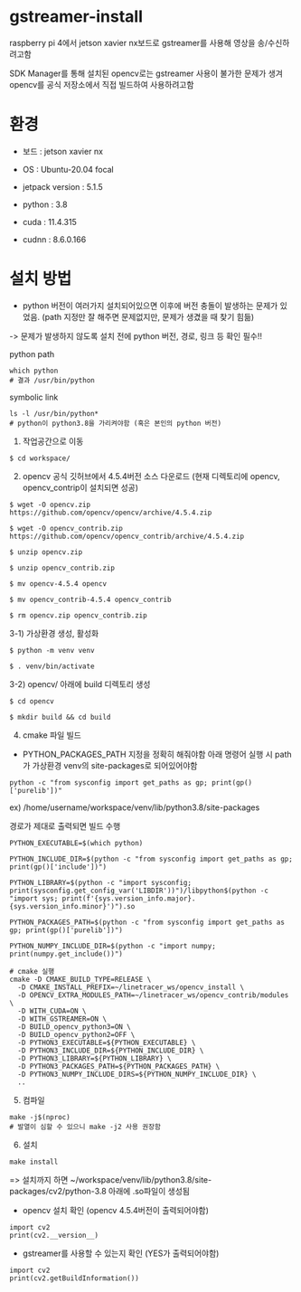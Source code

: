 # gstreamer-install

raspberry pi 4에서 jetson xavier nx보드로 gstreamer를 사용해 영상을 송/수신하려고함

SDK Manager를 통해 설치된 opencv로는 gstreamer 사용이 불가한 문제가 생겨 opencv를 공식 저장소에서 직접 빌드하여 사용하려고함



# 환경

- 보드 : jetson xavier nx

- OS : Ubuntu-20.04 focal

- jetpack version : 5.1.5

- python : 3.8

- cuda : 11.4.315

- cudnn : 8.6.0.166



# 설치 방법

* python 버전이 여러가지 설치되어있으면 이후에 버전 충돌이 발생하는 문제가 있었음. (path 지정만 잘 해주면 문제없지만, 문제가 생겼을 때 찾기 힘듦)

-> 문제가 발생하지 않도록 설치 전에 python 버전, 경로, 링크 등 확인 필수!!

python path
```
which python
# 결과 /usr/bin/python
```
symbolic link
```
ls -l /usr/bin/python*
# python이 python3.8을 가리켜야함 (혹은 본인의 python 버전)
```

1) 작업공간으로 이동
```
$ cd workspace/
```
2) opencv 공식 깃허브에서 4.5.4버전 소스 다운로드 (현재 디렉토리에 opencv, opencv_contrip이 설치되면 성공)
```
$ wget -O opencv.zip https://github.com/opencv/opencv/archive/4.5.4.zip

$ wget -O opencv_contrib.zip https://github.com/opencv/opencv_contrib/archive/4.5.4.zip

$ unzip opencv.zip

$ unzip opencv_contrib.zip

$ mv opencv-4.5.4 opencv

$ mv opencv_contrib-4.5.4 opencv_contrib

$ rm opencv.zip opencv_contrib.zip
```
3-1) 가상환경 생성, 활성화
```
$ python -m venv venv

$ . venv/bin/activate
```
3-2) opencv/ 아래에 build 디렉토리 생성
```
$ cd opencv

$ mkdir build && cd build
```
4) cmake 파일 빌드

* PYTHON_PACKAGES_PATH 지정을 정확히 해줘야함
아래 명령어 실행 시 path가 가상환경 venv의 site-packages로 되어있어야함
```
python -c "from sysconfig import get_paths as gp; print(gp()['purelib'])"
```
ex) /home/username/workspace/venv/lib/python3.8/site-packages

경로가 제대로 출력되면 빌드 수행
```
PYTHON_EXECUTABLE=$(which python)

PYTHON_INCLUDE_DIR=$(python -c "from sysconfig import get_paths as gp; print(gp()['include'])")

PYTHON_LIBRARY=$(python -c "import sysconfig; print(sysconfig.get_config_var('LIBDIR'))")/libpython$(python -c "import sys; print(f'{sys.version_info.major}.{sys.version_info.minor}')").so

PYTHON_PACKAGES_PATH=$(python -c "from sysconfig import get_paths as gp; print(gp()['purelib'])")

PYTHON_NUMPY_INCLUDE_DIR=$(python -c "import numpy; print(numpy.get_include())")

# cmake 실행
cmake -D CMAKE_BUILD_TYPE=RELEASE \
  -D CMAKE_INSTALL_PREFIX=~/linetracer_ws/opencv_install \
  -D OPENCV_EXTRA_MODULES_PATH=~/linetracer_ws/opencv_contrib/modules \
  -D WITH_CUDA=ON \
  -D WITH_GSTREAMER=ON \
  -D BUILD_opencv_python3=ON \
  -D BUILD_opencv_python2=OFF \
  -D PYTHON3_EXECUTABLE=${PYTHON_EXECUTABLE} \
  -D PYTHON3_INCLUDE_DIR=${PYTHON_INCLUDE_DIR} \
  -D PYTHON3_LIBRARY=${PYTHON_LIBRARY} \
  -D PYTHON3_PACKAGES_PATH=${PYTHON_PACKAGES_PATH} \
  -D PYTHON3_NUMPY_INCLUDE_DIRS=${PYTHON_NUMPY_INCLUDE_DIR} \
  ..
```
5) 컴파일
```
make -j$(nproc)
# 발열이 심할 수 있으니 make -j2 사용 권장함
```
6) 설치
```
make install
```

=> 설치까지 하면 ~/workspace/venv/lib/python3.8/site-packages/cv2/python-3.8 아래에 .so파일이 생성됨

- opencv 설치 확인 (opencv 4.5.4버전이 출력되어야함)
```
import cv2
print(cv2.__version__)
```
- gstreamer를 사용할 수 있는지 확인 (YES가 출력되어야함)
```
import cv2
print(cv2.getBuildInformation())
```







